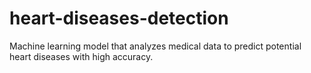 # heart-diseases-detection
Machine learning model that analyzes medical data to predict potential heart diseases with high accuracy.
